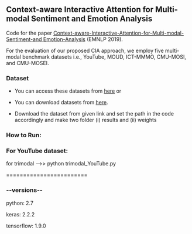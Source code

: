 ## Context-aware Interactive Attention for Multi-modal Sentiment and Emotion Analysis 
Code for the paper [Context-aware-Interactive-Attention-for-Multi-modal-Sentiment-and Emotion-Analysis](https://www.aclweb.org/anthology/D19-1566/) (EMNLP 2019).

For the evaluation of our proposed CIA approach, we employ five multi-modal benchmark datasets i.e., YouTube, MOUD, ICT-MMMO, CMU-MOSI, and CMU-MOSEI.

### Dataset

* You can access these datasets from [here](https://github.com/A2Zadeh/CMU-MultimodalSDK) or 

* You can download datasets from [here](https://drive.google.com/drive/folders/1IVgdjfRGSqnai45ksot7UZ5C-1xJBBWZ?usp=sharing).

* Download the dataset from given link and set the path in the code accordingly and make two folder (i) results and (ii) weights

### How to Run:

### For YouTube dataset: 

for trimodal -->> python trimodal_YouTube.py

========================

### --versions--

python: 2.7

keras: 2.2.2

tensorflow: 1.9.0
